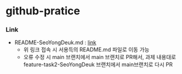# github-pratice

### Link
- README-SeoYongDeuk.md : [link](./README-SeoYongDeuk.md)
    - 위 링크 접속 시 서용득의 README.md 파일로 이동 가능
    - 오류 수정 시 main 브랜치에서 main 브랜치로 PR해서, 과제 내용대로 feature-task2-SeoYongDeuk 브랜치에서 main브랜치로 다시 PR